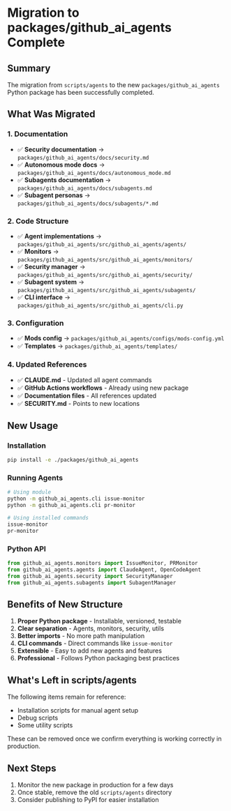 # Migration to packages/github_ai_agents Complete

## Summary

The migration from `scripts/agents` to the new `packages/github_ai_agents` Python package has been successfully completed.

## What Was Migrated

### 1. Documentation
- ✅ **Security documentation** → `packages/github_ai_agents/docs/security.md`
- ✅ **Autonomous mode docs** → `packages/github_ai_agents/docs/autonomous_mode.md`
- ✅ **Subagents documentation** → `packages/github_ai_agents/docs/subagents.md`
- ✅ **Subagent personas** → `packages/github_ai_agents/docs/subagents/*.md`

### 2. Code Structure
- ✅ **Agent implementations** → `packages/github_ai_agents/src/github_ai_agents/agents/`
- ✅ **Monitors** → `packages/github_ai_agents/src/github_ai_agents/monitors/`
- ✅ **Security manager** → `packages/github_ai_agents/src/github_ai_agents/security/`
- ✅ **Subagent system** → `packages/github_ai_agents/src/github_ai_agents/subagents/`
- ✅ **CLI interface** → `packages/github_ai_agents/src/github_ai_agents/cli.py`

### 3. Configuration
- ✅ **Mods config** → `packages/github_ai_agents/configs/mods-config.yml`
- ✅ **Templates** → `packages/github_ai_agents/templates/`

### 4. Updated References
- ✅ **CLAUDE.md** - Updated all agent commands
- ✅ **GitHub Actions workflows** - Already using new package
- ✅ **Documentation files** - All references updated
- ✅ **SECURITY.md** - Points to new locations

## New Usage

### Installation
```bash
pip install -e ./packages/github_ai_agents
```

### Running Agents
```bash
# Using module
python -m github_ai_agents.cli issue-monitor
python -m github_ai_agents.cli pr-monitor

# Using installed commands
issue-monitor
pr-monitor
```

### Python API
```python
from github_ai_agents.monitors import IssueMonitor, PRMonitor
from github_ai_agents.agents import ClaudeAgent, OpenCodeAgent
from github_ai_agents.security import SecurityManager
from github_ai_agents.subagents import SubagentManager
```

## Benefits of New Structure

1. **Proper Python package** - Installable, versioned, testable
2. **Clear separation** - Agents, monitors, security, utils
3. **Better imports** - No more path manipulation
4. **CLI commands** - Direct commands like `issue-monitor`
5. **Extensible** - Easy to add new agents and features
6. **Professional** - Follows Python packaging best practices

## What's Left in scripts/agents

The following items remain for reference:
- Installation scripts for manual agent setup
- Debug scripts
- Some utility scripts

These can be removed once we confirm everything is working correctly in production.

## Next Steps

1. Monitor the new package in production for a few days
2. Once stable, remove the old `scripts/agents` directory
3. Consider publishing to PyPI for easier installation
